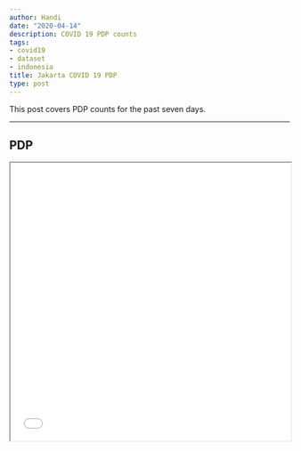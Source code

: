 ```yaml
---
author: Handi
date: "2020-04-14"
description: COVID 19 PDP counts
tags:
- covid19
- dataset
- indonesia
title: Jakarta COVID 19 PDP
type: post
---
```


This post covers PDP counts for the past seven days.
<!--more-->
---

## PDP
<iframe seamless src="/leafmap/leafMapPDP.html" width="100%" height="500"></iframe>
